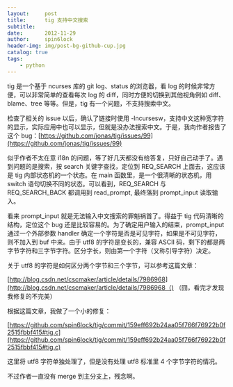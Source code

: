 ```yaml
---
layout:     post
title:      tig 支持中文搜索
subtitle:   
date:       2012-11-29
author:     spin6lock
header-img: img/post-bg-github-cup.jpg
catalog: true
tags:
    - python
---
```

tig 是一个基于 ncurses 库的 git log、status 的浏览器，看 log 的时候非常方便，可以非常简单的查看每次 log 的 diff，同时方便的切换到其他视角例如 diff、blame、tree 等等。但是，tig 有一个问题，不支持搜索中文。

检查了相关的 issue 以后，确认了链接时使用 -lncursesw，支持中文这种宽字符的显示，实际应用中也可以显示，但就是没办法搜索中文。于是，我向作者报告了这个 bug：[https://github.com/jonas/tig/issues/99](https://github.com/jonas/tig/issues/99)

似乎作者不太在意 i18n 的问题，等了好几天都没有给答复，只好自己动手了。遇到问题的是搜索，按 search 关键字查找，定位到 REQ_SEARCH 上面去，这应该是 tig 内部状态机的一个状态。在 main 函数里，是一个很清晰的状态机，用 switch 语句切换不同的状态。可以看到，REQ_SEARCH 与 REQ_SEARCH_BACK 都调用到 read_prompt, 最终落到 prompt_input 读取输入。

看来 prompt_input 就是无法输入中文搜索的罪魁祸首了。得益于 tig 代码清晰的结构，定位这个 bug 还是比较容易的。为了确定用户输入的结束，prompt_input 通过一个外部参数 handler 确定一个字符是否是可见字符，如果是不可见字符，则不加入到 buf 中来。由于 utf8 的字符是变长的，兼容 ASCII 码，剩下的都是两字节字符和三字节字符。区分字长，则由第一个字符（又称引导字符）决定。

关于 utf8 的字符是如何区分两个字节和三个字节，可以参考这篇文章：

[http://blog.csdn.net/cscmaker/article/details/7986968](http://blog.csdn.net/cscmaker/article/details/7986968（) （囧，看完才发现我修复的不完美）

根据这篇文章，我做了一个小的修复：

[https://github.com/spin6lock/tig/commit/159eff692b24aa05f766f76922b0f2515fbbf415#tig.c](https://github.com/spin6lock/tig/commit/159eff692b24aa05f766f76922b0f2515fbbf415#tig.c) 

这里将 utf8 字符单独处理了，但是没有处理 utf8 标准里 4 个字节字符的情况。

不过作者一直没有 merge 到主分支上，残念啊。
